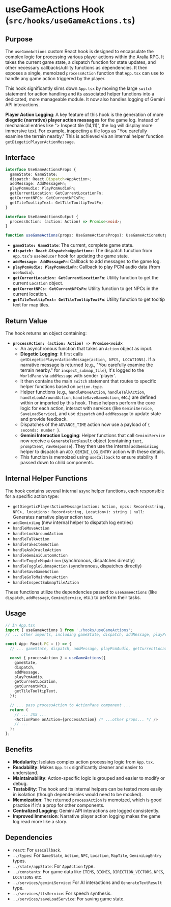 
# useGameActions Hook (`src/hooks/useGameActions.ts`)

## Purpose

The `useGameActions` custom React hook is designed to encapsulate the complex logic for processing various player actions within the Aralia RPG. It takes the current game state, a dispatch function for state updates, and other necessary callbacks/utility functions as dependencies. It then exposes a single, memoized `processAction` function that `App.tsx` can use to handle any game action triggered by the player.

This hook significantly slims down `App.tsx` by moving the large `switch` statement for action handling and its associated helper functions into a dedicated, more manageable module. It now also handles logging of Gemini API interactions.

**Player Action Logging**:
A key feature of this hook is the generation of more **diegetic (narrative) player action messages** for the game log. Instead of mechanical entries like "> Inspect tile (14,11)", the log will display more immersive text. For example, inspecting a tile logs as "You carefully examine the terrain nearby." This is achieved via an internal helper function `getDiegeticPlayerActionMessage`.

## Interface

```typescript
interface UseGameActionsProps {
  gameState: GameState;
  dispatch: React.Dispatch<AppAction>;
  addMessage: AddMessageFn;
  playPcmAudio: PlayPcmAudioFn;
  getCurrentLocation: GetCurrentLocationFn;
  getCurrentNPCs: GetCurrentNPCsFn;
  getTileTooltipText: GetTileTooltipTextFn;
}

interface UseGameActionsOutput {
  processAction: (action: Action) => Promise<void>;
}

function useGameActions(props: UseGameActionsProps): UseGameActionsOutput;
```

*   **`gameState: GameState`**: The current, complete game state.
*   **`dispatch: React.Dispatch<AppAction>`**: The dispatch function from `App.tsx`'s `useReducer` hook for updating the game state.
*   **`addMessage: AddMessageFn`**: Callback to add messages to the game log.
*   **`playPcmAudio: PlayPcmAudioFn`**: Callback to play PCM audio data (from `useAudio`).
*   **`getCurrentLocation: GetCurrentLocationFn`**: Utility function to get the current `Location` object.
*   **`getCurrentNPCs: GetCurrentNPCsFn`**: Utility function to get NPCs in the current location.
*   **`getTileTooltipText: GetTileTooltipTextFn`**: Utility function to get tooltip text for map tiles.

## Return Value

The hook returns an object containing:

*   **`processAction: (action: Action) => Promise<void>`**:
    *   An asynchronous function that takes an `Action` object as input.
    *   **Diegetic Logging**: It first calls `getDiegeticPlayerActionMessage(action, NPCS, LOCATIONS)`. If a narrative message is returned (e.g., "You carefully examine the terrain nearby." for `inspect_submap_tile`), it's logged to the `WorldPane` via `addMessage` with sender 'player'.
    *   It then contains the main `switch` statement that routes to specific helper functions based on `action.type`.
    *   Helper functions (e.g., `handleMoveAction`, `handleTalkAction`, `handleLookAroundAction`, `handleSaveGameAction`, etc.) are defined within or imported by this hook. These helpers perform the core logic for each action, interact with services (like `GeminiService`, `SaveLoadService`), and use `dispatch` and `addMessage` to update state and provide feedback.
    *   Dispatches of the `ADVANCE_TIME` action now use a payload of `{ seconds: number }`.
    *   **Gemini Interaction Logging**: Helper functions that call `GeminiService` now receive a `GenerateTextResult` object (containing `text`, `promptSent`, `rawResponse`). They then use the internal `addGeminiLog` helper to dispatch an `ADD_GEMINI_LOG_ENTRY` action with these details.
    *   This function is memoized using `useCallback` to ensure stability if passed down to child components.

## Internal Helper Functions

The hook contains several internal `async` helper functions, each responsible for a specific action type:
*   `getDiegeticPlayerActionMessage(action: Action, npcs: Record<string, NPC>, locations: Record<string, Location>): string | null`: Generates narrative player action text.
*   `addGeminiLog` (new internal helper to dispatch log entries)
*   `handleMoveAction`
*   `handleLookAroundAction`
*   `handleTalkAction`
*   `handleTakeItemAction`
*   `handleAskOracleAction`
*   `handleGeminiCustomAction`
*   `handleToggleMapAction` (synchronous, dispatches directly)
*   `handleToggleSubmapAction` (synchronous, dispatches directly)
*   `handleSaveGameAction`
*   `handleGoToMainMenuAction`
*   `handleInspectSubmapTileAction`

These functions utilize the dependencies passed to `useGameActions` (like `dispatch`, `addMessage`, `GeminiService`, etc.) to perform their tasks.

## Usage

```typescript
// In App.tsx
import { useGameActions } from './hooks/useGameActions';
// ... other imports, including gameState, dispatch, addMessage, playPcmAudio, etc.

const App: React.FC = () => {
  // ... gameState, dispatch, addMessage, playPcmAudio, getCurrentLocation, etc. are defined ...

  const { processAction } = useGameActions({
    gameState,
    dispatch,
    addMessage,
    playPcmAudio,
    getCurrentLocation,
    getCurrentNPCs,
    getTileTooltipText,
  });

  // ... pass processAction to ActionPane component ...
  return (
    // ... JSX ...
    <ActionPane onAction={processAction} /* ...other props... */ />
    // ...
  );
};
```

## Benefits

*   **Modularity**: Isolates complex action processing logic from `App.tsx`.
*   **Readability**: Makes `App.tsx` significantly cleaner and easier to understand.
*   **Maintainability**: Action-specific logic is grouped and easier to modify or debug.
*   **Testability**: The hook and its internal helpers can be tested more easily in isolation (though dependencies would need to be mocked).
*   **Memoization**: The returned `processAction` is memoized, which is good practice if it's a prop for other components.
*   **Centralized Logging**: Gemini API interactions are logged consistently.
*   **Improved Immersion**: Narrative player action logging makes the game log read more like a story.

## Dependencies
*   `react`: For `useCallback`.
*   `../types`: For `GameState`, `Action`, `NPC`, `Location`, `MapTile`, `GeminiLogEntry` types.
*   `../state/appState`: For `AppAction` type.
*   `../constants`: For game data like `ITEMS`, `BIOMES`, `DIRECTION_VECTORS`, `NPCS`, `LOCATIONS` etc.
*   `../services/geminiService`: For AI interactions and `GenerateTextResult` type.
*   `../services/ttsService`: For speech synthesis.
*   `../services/saveLoadService`: For saving game state.
